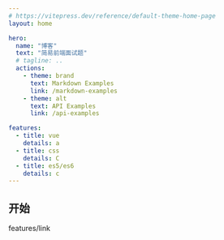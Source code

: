 ```yaml
---
# https://vitepress.dev/reference/default-theme-home-page
layout: home

hero:
  name: "博客"
  text: "简易前端面试题"
  # tagline: ..
  actions:
    - theme: brand
      text: Markdown Examples
      link: /markdown-examples
    - theme: alt
      text: API Examples
      link: /api-examples

features:
  - title: vue
    details: a
  - title: css
    details: C
  - title: es5/es6
    details: c
---
```


## 开始
features/link

